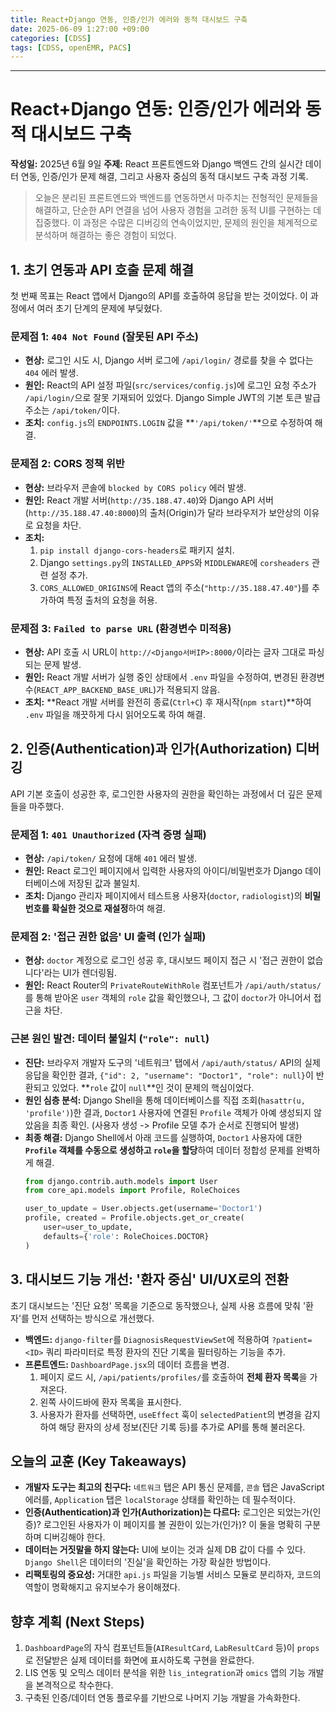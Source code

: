 ```yaml
---
title: React+Django 연동, 인증/인가 에러와 동적 대시보드 구축
date: 2025-06-09 1:27:00 +09:00
categories: [CDSS]
tags: [CDSS, openEMR, PACS]
---
```


---

# React+Django 연동: 인증/인가 에러와 동적 대시보드 구축

**작성일:** 2025년 6월 9일
**주제:** React 프론트엔드와 Django 백엔드 간의 실시간 데이터 연동, 인증/인가 문제 해결, 그리고 사용자 중심의 동적 대시보드 구축 과정 기록.

> 오늘은 분리된 프론트엔드와 백엔드를 연동하면서 마주치는 전형적인 문제들을 해결하고, 단순한 API 연결을 넘어 사용자 경험을 고려한 동적 UI를 구현하는 데 집중했다. 이 과정은 수많은 디버깅의 연속이었지만, 문제의 원인을 체계적으로 분석하며 해결하는 좋은 경험이 되었다.

## 1. 초기 연동과 API 호출 문제 해결

첫 번째 목표는 React 앱에서 Django의 API를 호출하여 응답을 받는 것이었다. 이 과정에서 여러 초기 단계의 문제에 부딪혔다.

### 문제점 1: `404 Not Found` (잘못된 API 주소)
- **현상:** 로그인 시도 시, Django 서버 로그에 `/api/login/` 경로를 찾을 수 없다는 `404` 에러 발생.
- **원인:** React의 API 설정 파일(`src/services/config.js`)에 로그인 요청 주소가 `/api/login/`으로 잘못 기재되어 있었다. Django Simple JWT의 기본 토큰 발급 주소는 `/api/token/`이다.
- **조치:** `config.js`의 `ENDPOINTS.LOGIN` 값을 **`'/api/token/'`**으로 수정하여 해결.

### 문제점 2: CORS 정책 위반
- **현상:** 브라우저 콘솔에 `blocked by CORS policy` 에러 발생.
- **원인:** React 개발 서버(`http://35.188.47.40`)와 Django API 서버(`http://35.188.47.40:8000`)의 출처(Origin)가 달라 브라우저가 보안상의 이유로 요청을 차단.
- **조치:**
    1.  `pip install django-cors-headers`로 패키지 설치.
    2.  Django `settings.py`의 `INSTALLED_APPS`와 `MIDDLEWARE`에 `corsheaders` 관련 설정 추가.
    3.  `CORS_ALLOWED_ORIGINS`에 React 앱의 주소(`"http://35.188.47.40"`)를 추가하여 특정 출처의 요청을 허용.

### 문제점 3: `Failed to parse URL` (환경변수 미적용)
- **현상:** API 호출 시 URL이 `http://<Django서버IP>:8000/`이라는 글자 그대로 파싱되는 문제 발생.
- **원인:** React 개발 서버가 실행 중인 상태에서 `.env` 파일을 수정하여, 변경된 환경변수(`REACT_APP_BACKEND_BASE_URL`)가 적용되지 않음.
- **조치:** **React 개발 서버를 완전히 종료(`Ctrl+C`) 후 재시작(`npm start`)**하여 `.env` 파일을 깨끗하게 다시 읽어오도록 하여 해결.

## 2. 인증(Authentication)과 인가(Authorization) 디버깅

API 기본 호출이 성공한 후, 로그인한 사용자의 권한을 확인하는 과정에서 더 깊은 문제들을 마주했다.

### 문제점 1: `401 Unauthorized` (자격 증명 실패)
- **현상:** `/api/token/` 요청에 대해 `401` 에러 발생.
- **원인:** React 로그인 페이지에서 입력한 사용자의 아이디/비밀번호가 Django 데이터베이스에 저장된 값과 불일치.
- **조치:** Django 관리자 페이지에서 테스트용 사용자(`doctor`, `radiologist`)의 **비밀번호를 확실한 것으로 재설정**하여 해결.

### 문제점 2: '접근 권한 없음' UI 출력 (인가 실패)
- **현상:** `doctor` 계정으로 로그인 성공 후, 대시보드 페이지 접근 시 '접근 권한이 없습니다'라는 UI가 렌더링됨.
- **원인:** React Router의 `PrivateRouteWithRole` 컴포넌트가 `/api/auth/status/`를 통해 받아온 `user` 객체의 `role` 값을 확인했으나, 그 값이 `doctor`가 아니어서 접근을 차단.

### 근본 원인 발견: 데이터 불일치 (`"role": null`)
- **진단:** 브라우저 개발자 도구의 '네트워크' 탭에서 `/api/auth/status/` API의 실제 응답을 확인한 결과, `{"id": 2, "username": "Doctor1", "role": null}`이 반환되고 있었다. **`role` 값이 `null`**인 것이 문제의 핵심이었다.
- **원인 심층 분석:** Django Shell을 통해 데이터베이스를 직접 조회(`hasattr(u, 'profile')`)한 결과, `Doctor1` 사용자에 연결된 `Profile` 객체가 아예 생성되지 않았음을 최종 확인. (사용자 생성 -> Profile 모델 추가 순서로 진행되어 발생)
- **최종 해결:** Django Shell에서 아래 코드를 실행하여, `Doctor1` 사용자에 대한 **`Profile` 객체를 수동으로 생성하고 `role`을 할당**하여 데이터 정합성 문제를 완벽하게 해결.
  ```python
  from django.contrib.auth.models import User
  from core_api.models import Profile, RoleChoices

  user_to_update = User.objects.get(username='Doctor1')
  profile, created = Profile.objects.get_or_create(
      user=user_to_update,
      defaults={'role': RoleChoices.DOCTOR}
  )
  ```

## 3. 대시보드 기능 개선: '환자 중심' UI/UX로의 전환

초기 대시보드는 '진단 요청' 목록을 기준으로 동작했으나, 실제 사용 흐름에 맞춰 '환자'를 먼저 선택하는 방식으로 개선했다.

-   **백엔드:** `django-filter`를 `DiagnosisRequestViewSet`에 적용하여 `?patient=<ID>` 쿼리 파라미터로 특정 환자의 진단 기록을 필터링하는 기능을 추가.
-   **프론트엔드:** `DashboardPage.jsx`의 데이터 흐름을 변경.
    1.  페이지 로드 시, `/api/patients/profiles/`를 호출하여 **전체 환자 목록**을 가져온다.
    2.  왼쪽 사이드바에 환자 목록을 표시한다.
    3.  사용자가 환자를 선택하면, `useEffect` 훅이 `selectedPatient`의 변경을 감지하여 해당 환자의 상세 정보(진단 기록 등)를 추가로 API를 통해 불러온다.

## 오늘의 교훈 (Key Takeaways)

-   **개발자 도구는 최고의 친구다:** `네트워크` 탭은 API 통신 문제를, `콘솔` 탭은 JavaScript 에러를, `Application` 탭은 `localStorage` 상태를 확인하는 데 필수적이다.
-   **인증(Authentication)과 인가(Authorization)는 다르다:** 로그인은 되었는가(인증)? 로그인된 사용자가 이 페이지를 볼 권한이 있는가(인가)? 이 둘을 명확히 구분하며 디버깅해야 한다.
-   **데이터는 거짓말을 하지 않는다:** UI에 보이는 것과 실제 DB 값이 다를 수 있다. `Django Shell`은 데이터의 '진실'을 확인하는 가장 확실한 방법이다.
-   **리팩토링의 중요성:** 거대한 `api.js` 파일을 기능별 서비스 모듈로 분리하자, 코드의 역할이 명확해지고 유지보수가 용이해졌다.

## 향후 계획 (Next Steps)

1.  `DashboardPage`의 자식 컴포넌트들(`AIResultCard`, `LabResultCard` 등)이 `props`로 전달받은 실제 데이터를 화면에 표시하도록 구현을 완료한다.
2.  LIS 연동 및 오믹스 데이터 분석을 위한 `lis_integration`과 `omics` 앱의 기능 개발을 본격적으로 착수한다.
3.  구축된 인증/데이터 연동 플로우를 기반으로 나머지 기능 개발을 가속화한다.